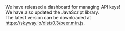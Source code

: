 We have released a dashboard for managing API keys!<br>
We have also updated the JavaScript library.<br>
The latest version can be downloaded at <a target="_blank" href="https://skyway.io/dist/0.3/peer.min.js">https://skyway.io/dist/0.3/peer.min.js</a>.